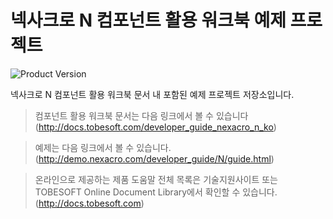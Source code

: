 # 넥사크로 N 컴포넌트 활용 워크북 예제 프로젝트

![Product Version](https://img.shields.io/badge/Nexacro-v21.0.0.1500-blue.svg)

넥사크로 N 컴포넌트 활용 워크북 문서 내 포함된 예제 프로젝트 저장소입니다.

> 컴포넌트 활용 워크북 문서는 다음 링크에서 볼 수 있습니다 (http://docs.tobesoft.com/developer_guide_nexacro_n_ko)

> 예제는 다음 링크에서 볼 수 있습니다. (http://demo.nexacro.com/developer_guide/N/guide.html)

> 온라인으로 제공하는 제품 도움말 전체 목록은 기술지원사이트 또는 TOBESOFT Online Document Library에서 확인할 수 있습니다. (http://docs.tobesoft.com)
